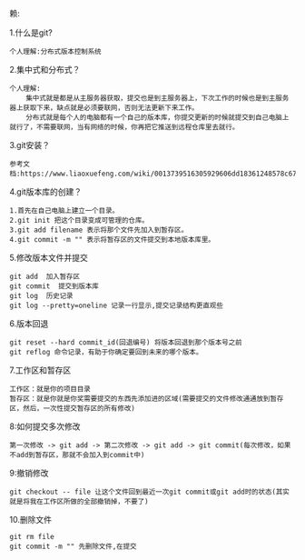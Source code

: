 赖:

1.什么是git?

	个人理解:分布式版本控制系统

2.集中式和分布式？

	个人理解:
		集中式就是都是从主服务器获取，提交也是到主服务器上，下次工作的时候也是到主服务器上获取下来，缺点就是必须要联网，否则无法更新下来工作。
		分布式就是每个人的电脑都有一个自己的版本库，你提交更新的时候就提交到自己电脑上就行了，不需要联网，当有网络的时候，你再把它推送到远程仓库里去就行。
		
3.git安装？

	参考文档:https://www.liaoxuefeng.com/wiki/0013739516305929606dd18361248578c67b8067c8c017b000/00137396287703354d8c6c01c904c7d9ff056ae23da865a000

4.git版本库的创建？

	1.首先在自己电脑上建立一个目录。
	2.git init 把这个目录变成可管理的仓库。
	3.git add filename 表示将那个文件先加入到暂存区。
	4.git commit -m "" 表示将暂存区的文件提交到本地版本库里。

5.修改版本文件并提交

	git add  加入暂存区
	git commit  提交到版本库
	git log  历史记录
	git log --pretty=oneline 记录一行显示,提交记录结构更直观些
6.版本回退

	git reset --hard commit_id(回退编号) 将版本回退到那个版本号之前
	git reflog 命令记录，有助于你确定要回到未来的哪个版本。
	
7.工作区和暂存区

	工作区：就是你的项目目录
	暂存区：就是你就是你奖需要提交的东西先添加进的区域(需要提交的文件修改通通放到暂存区，然后，一次性提交暂存区的所有修改)

8:如何提交多次修改

	第一次修改 -> git add -> 第二次修改 -> git add -> git commit(每次修改，如果不add到暂存区，那就不会加入到commit中)

9:撤销修改

	git checkout -- file 让这个文件回到最近一次git commit或git add时的状态(其实就是将我在工作区所做的全部撤销掉，不要了)

10.删除文件

	git rm file 
	git commit -m "" 先删除文件,在提交



